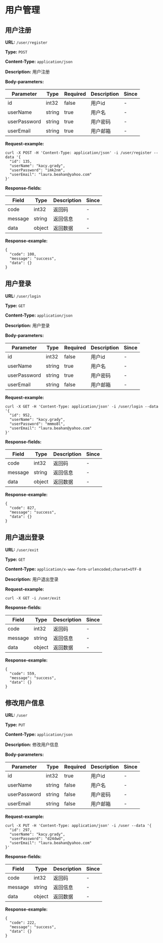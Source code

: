 
# 用户管理
## 用户注册

**URL:** `/user/register`

**Type:** `POST`


**Content-Type:** `application/json`

**Description:** 用户注册




**Body-parameters:**

| Parameter | Type | Required | Description | Since |
|-----------|------|----------|-------------|-------|
|id|int32|false|用户id|-|
|userName|string| true     |用户名|-|
|userPassword|string|true|用户密码|-|
|userEmail|string|true|用户邮箱|-|

**Request-example:**
```
curl -X POST -H 'Content-Type: application/json' -i /user/register --data '{
  "id": 135,
  "userName": "kacy.grady",
  "userPassword": "imk2nm",
  "userEmail": "laura.beahan@yahoo.com"
}'
```

**Response-fields:**

| Field | Type | Description | Since |
|-------|------|-------------|-------|
|code|int32|返回码|-|
|message|string|返回信息|-|
|data|object|返回数据|-|

**Response-example:**
```
{
  "code": 100,
  "message": "success",
  "data": {}
}
```

## 用户登录

**URL:** `/user/login`

**Type:** `GET`


**Content-Type:** `application/json`

**Description:** 用户登录




**Body-parameters:**

| Parameter | Type | Required | Description | Since |
|-----------|------|----------|-------------|-------|
|id|int32|false|用户id|-|
|userName|string|true|用户名|-|
|userPassword|string|true|用户密码|-|
|userEmail|string|false|用户邮箱|-|

**Request-example:**
```
curl -X GET -H 'Content-Type: application/json' -i /user/login --data '{
  "id": 952,
  "userName": "kacy.grady",
  "userPassword": "mmmo8l",
  "userEmail": "laura.beahan@yahoo.com"
}'
```

**Response-fields:**

| Field | Type | Description | Since |
|-------|------|-------------|-------|
|code|int32|返回码|-|
|message|string|返回信息|-|
|data|object|返回数据|-|

**Response-example:**
```
{
  "code": 827,
  "message": "success",
  "data": {}
}
```

## 用户退出登录

**URL:** `/user/exit`

**Type:** `GET`


**Content-Type:** `application/x-www-form-urlencoded;charset=UTF-8`

**Description:** 用户退出登录





**Request-example:**
```
curl -X GET -i /user/exit
```

**Response-fields:**

| Field | Type | Description | Since |
|-------|------|-------------|-------|
|code|int32|返回码|-|
|message|string|返回信息|-|
|data|object|返回数据|-|

**Response-example:**
```
{
  "code": 559,
  "message": "success",
  "data": {}
}
```

## 修改用户信息

**URL:** `/user`

**Type:** `PUT`


**Content-Type:** `application/json`

**Description:** 修改用户信息




**Body-parameters:**

| Parameter | Type | Required | Description | Since |
|-----------|------|----------|-------------|-------|
|id|int32|true|用户id|-|
|userName|string|false|用户名|-|
|userPassword|string|false|用户密码|-|
|userEmail|string|false|用户邮箱|-|

**Request-example:**
```
curl -X PUT -H 'Content-Type: application/json' -i /user --data '{
  "id": 297,
  "userName": "kacy.grady",
  "userPassword": "d24dwd",
  "userEmail": "laura.beahan@yahoo.com"
}'
```

**Response-fields:**

| Field | Type | Description | Since |
|-------|------|-------------|-------|
|code|int32|返回码|-|
|message|string|返回信息|-|
|data|object|返回数据|-|

**Response-example:**
```
{
  "code": 222,
  "message": "success",
  "data": {}
}
```

